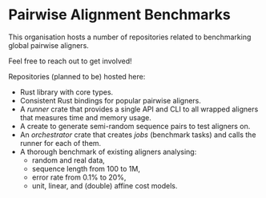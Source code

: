 # Pairwise Alignment Benchmarks

This organisation hosts a number of repositories related to benchmarking
global pairwise aligners.

Feel free to reach out to get involved!

Repositories (planned to be) hosted here:

- Rust library with core types.
- Consistent Rust bindings for popular pairwise aligners.
- A _runner_ crate that provides a single API and CLI to all wrapped aligners
  that measures time and memory usage.
- A create to generate semi-random sequence pairs to test aligners on.
- An _orchestrator_ crate that creates _jobs_ (benchmark tasks) and calls the
  runner for each of them.
- A thorough benchmark of existing aligners analysing:
  - random and real data,
  - sequence length from 100 to 1M,
  - error rate from 0.1% to 20%,
  - unit, linear, and (double) affine cost models.
